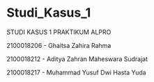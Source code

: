 # Studi_Kasus_1
STUDI KASUS 1 PRAKTIKUM ALPRO


2100018206 - Ghaitsa Zahira Rahma

2100018212 - Aditya Zahran Maheswara Sudrajat

2100018217 - Muhammad Yusuf Dwi Hasta Yuda
